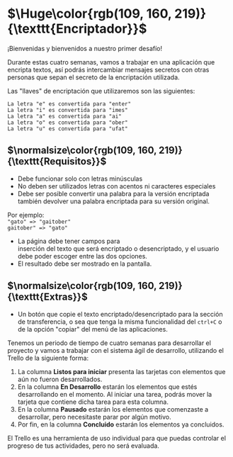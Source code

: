 # $\Huge\color{rgb(109, 160, 219)}{\texttt{Encriptador}}$

¡Bienvenidas y bienvenidos a nuestro primer desafío!

Durante estas cuatro semanas, vamos a trabajar en una aplicación que encripta textos, así podrás intercambiar mensajes secretos con otras personas que sepan el secreto de la encriptación utilizada.

Las "llaves" de encriptación que utilizaremos son las siguientes:

`La letra "e" es convertida para "enter"`  
`La letra "i" es convertida para "imes"`  
`La letra "a" es convertida para "ai"`  
`La letra "o" es convertida para "ober"`  
`La letra "u" es convertida para "ufat"`

## $\normalsize\color{rgb(109, 160, 219)}{\texttt{Requisitos}}$

-   Debe funcionar solo con letras minúsculas
-   No deben ser utilizados letras con acentos ni caracteres especiales
-   Debe ser posible convertir una palabra para la versión encriptada también devolver una palabra encriptada para su versión original.

Por ejemplo:  
`"gato" => "gaitober"`  
`gaitober" => "gato"`

-   La página debe tener campos para  
    inserción del texto que será encriptado o desencriptado, y el usuario debe poder escoger entre las dos opciones.
-   El resultado debe ser mostrado en la pantalla.

## $\normalsize\color{rgb(109, 160, 219)}{\texttt{Extras}}$

-   Un botón que copie el texto encriptado/desencriptado para la sección de transferencia, o sea que tenga la misma funcionalidad del  `ctrl+C`  o de la opción "copiar" del menú de las aplicaciones.

Tenemos un periodo de tiempo de cuatro semanas para desarrollar el proyecto y vamos a trabajar con el sistema ágil de desarrollo, utilizando el Trello de la siguiente forma:

1.  La columna  **Listos para iniciar**  presenta las tarjetas con elementos que aún no fueron desarrollados.
2.  En la columna  **En Desarrollo**  estarán los elementos que estés desarrollando en el momento. Al iniciar una tarea, podrás mover la tarjeta que contiene dicha tarea para esta columna.
3.  En la columna  **Pausado**  estarán los elementos que comenzaste a desarrollar, pero necesitaste parar por algún motivo.
4.  Por fin, en la columna  **Concluido**  estarán los elementos ya concluidos.

El Trello es una herramienta de uso individual para que puedas controlar el progreso de tus actividades, pero no será evaluada.
